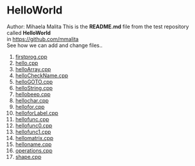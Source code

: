 # HelloWorld 
Author: Mihaela Malita
This is the <b>README.md</b> file from the test repository called <b>HelloWorld</b>  <br>
in <a href="https://github.com/mmalita">https://github.com/mmalita</a> <br>
See how we can add and change files..
<ol>
<li><a href="firstprog.cpp">firstprog.cpp</a>
<li><a href="hello.cpp">hello.cpp</a>
<li><a href="helloArray.cpp">helloArray.cpp</a>
<li><a href="helloCheckName.cpp">helloCheckName.cpp</a>
<li><a href="helloGOTO.cpp">helloGOTO.cpp</a>
<li><a href="helloString.cpp">helloString.cpp</a>
<li><a href="hellobeep.cpp">hellobeep.cpp</a>
<li><a href="hellochar.cpp">hellochar.cpp</a>
<li><a href="hellofor.cpp">hellofor.cpp</a>
<li><a href="helloforLabelLabel.cpp">helloforLabel.cpp</a>
<li><a href="hellofunc.cpp">hellofunc.cpp</a>
<li><a href="hellofunc0.cpp">hellofunc0.cpp</a>
<li><a href="hellofunc1.cpp">hellofunc1.cpp</a>
<li><a href="hellomatrix.cpp">hellomatrix.cpp</a>
<li><a href="helloname.cpp">helloname.cpp</a>
<li><a href="operations.cpp">operations.cpp</a>
<li><a href="shape.cpp">shape.cpp</a>
</ol>
